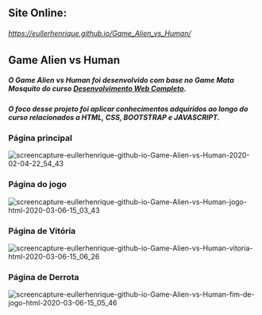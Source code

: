 ## Site Online:
###### https://eullerhenrique.github.io/Game_Alien_vs_Human/

## Game Alien vs Human
##### O Game Alien vs Human foi desenvolvido com base no Game Mata Mosquito do curso [Desenvolvimento Web Completo](https://www.udemy.com/course/web-completo/).
##### O foco desse projeto foi aplicar conhecimentos adquiridos ao longo do curso relacionados a HTML, CSS, BOOTSTRAP e JAVASCRIPT.

### Página principal

![screencapture-eullerhenrique-github-io-Game-Alien-vs-Human-2020-02-04-22_54_43](https://user-images.githubusercontent.com/48317736/73804066-5c2d4980-47a1-11ea-8a6c-766f266c6df6.png)

### Página do jogo

![screencapture-eullerhenrique-github-io-Game-Alien-vs-Human-jogo-html-2020-03-06-15_03_43](https://user-images.githubusercontent.com/48317736/76109752-e0026d80-5fbb-11ea-8f82-414f4321680c.png)

### Página de Vitória
![screencapture-eullerhenrique-github-io-Game-Alien-vs-Human-vitoria-html-2020-03-06-15_06_26](https://user-images.githubusercontent.com/48317736/76109842-13dd9300-5fbc-11ea-9bbc-4e010ec2a475.png)

### Página de Derrota

![screencapture-eullerhenrique-github-io-Game-Alien-vs-Human-fim-de-jogo-html-2020-03-06-15_05_46](https://user-images.githubusercontent.com/48317736/76109795-fa3c4b80-5fbb-11ea-8973-3ee36bd21fc6.png)

